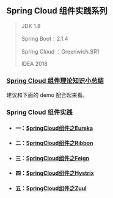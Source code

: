 ## Spring Cloud 组件实践系列
> JDK 1.8
>
> Spring Boot：2.1.4
>
> Spring Cloud ：Greenwich.SR1
>
> IDEA 2018 

### [Spring Cloud 组件理论知识小总结](./md/SpringCloud组件理论知识.md)

建议和下面的 demo 配合起来看。

### Spring Cloud 组件实践
+ #### 一：[SpringCloud组件之Eureka](./md/SpringCloud组件之Eureka.md)

+ ####  二：[SpringCloud组件之Ribbon](./md/SpringCloud组件之Ribbon.md)

+ ####  三：[SpringCloud组件之Feign](./md/SpringCloud组件之Feign.md)

+ ####  四：[SpringCloud组件之Hystrix](./md/SpringCloud组件之Hystrix.md)

+ ####  五：[SpringCloud组件之Zuul](./md/SpringCloud组件之Zuul.md)


